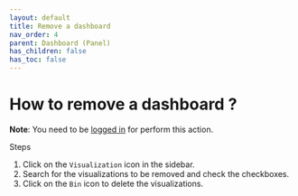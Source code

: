 ```yaml
---
layout: default
title: Remove a dashboard
nav_order: 4
parent: Dashboard (Panel)
has_children: false
has_toc: false
---
```


# How to remove a dashboard ?

**Note**: You need to be [logged in](https://vsevagen.github.io/grimoirelab-tutorial/docs/dashboards/dashboard-access/#how-to-login) for perform this action.

Steps
1. Click on the `Visualization` icon in the sidebar.
2. Search for the visualizations to be removed and check the checkboxes.
3. Click on the `Bin` icon to delete the visualizations.